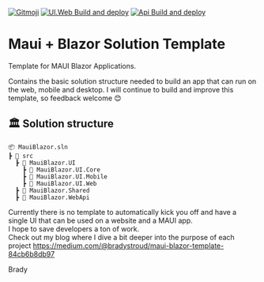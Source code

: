 [![Gitmoji](https://img.shields.io/badge/gitmoji-%20😜%20😍-FFDD67.svg?style=flat-square)](https://gitmoji.dev)
[![UI.Web Build and deploy](https://github.com/bradystroud/MauiBlazorTemplate/actions/workflows/deploy-webui.yml/badge.svg?branch=main)](https://github.com/bradystroud/MauiBlazorTemplate/actions/workflows/deploy-webui.yml)
[![Api Build and deploy](https://github.com/bradystroud/MauiBlazorTemplate/actions/workflows/deploy-webapi.yml/badge.svg?branch=main)](https://github.com/bradystroud/MauiBlazorTemplate/actions/workflows/deploy-webapi.yml)

# Maui + Blazor Solution Template
Template for MAUI Blazor Applications.

Contains the basic solution structure needed to build an app that can run on the web, mobile and desktop.
I will continue to build and improve this template, so feedback welcome 😊

## 🏛 Solution structure
```
📦 MauiBlazor.sln
┣ 📂 src
  ┣ 📂 MauiBlazor.UI
    ┣ 📂 MauiBlazor.UI.Core
    ┣ 📂 MauiBlazor.UI.Mobile
    ┣ 📂 MauiBlazor.UI.Web
  ┣ 📂 MauiBlazor.Shared
  ┣ 📂 MauiBlazor.WebApi
```

Currently there is no template to automatically kick you off and have a single UI that can be used on a website and a MAUI app.  
I hope to save developers a ton of work.  
Check out my blog where I dive a bit deeper into the purpose of each project https://medium.com/@bradystroud/maui-blazor-template-84cb6b8db97

Brady
